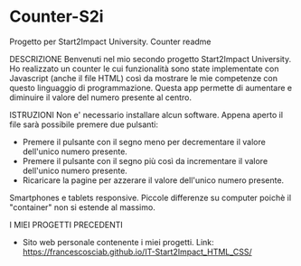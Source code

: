 # Counter-S2i
Progetto per Start2Impact University. Counter
readme


DESCRIZIONE
Benvenuti nel mio secondo progetto Start2Impact University. Ho realizzato un counter le cui funzionalità sono state implementate con Javascript (anche il file HTML) così da mostrare le mie competenze con questo linguaggio di programmazione. Questa app permette di aumentare e diminuire il valore del numero presente al centro.


ISTRUZIONI
Non e' necessario installare alcun software. Appena aperto il file sarà possibile premere due pulsanti:
- Premere il pulsante con il segno meno per decrementare il valore dell'unico numero presente.
- Premere il pulsante con il segno più così da incrementare il valore dell'unico numero presente.
- Ricaricare la pagine per azzerare il valore dell'unico numero presente.

Smartphones e tablets responsive. Piccole differenze su computer poichè il "container" non si estende al massimo.


I MIEI PROGETTI PRECEDENTI
- Sito web personale contenente i miei progetti. Link: https://francescosciab.github.io/IT-Start2Impact_HTML_CSS/
